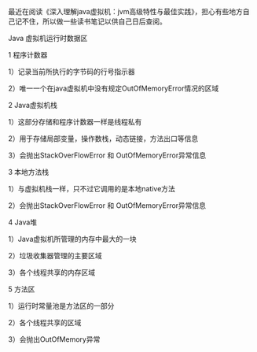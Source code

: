 最近在阅读《深入理解java虚拟机：jvm高级特性与最佳实践》，担心有些地方自己记不住，所以做一些读书笔记以供自己日后查阅。

Java 虚拟机运行时数据区

1 程序计数器

1）记录当前所执行的字节码的行号指示器

2）唯一一个在java虚拟机中没有规定OutOfMemoryError情况的区域

2 Java虚拟机栈

1）这部分存储和程序计数器一样是线程私有

2）用于存储局部变量，操作数栈，动态链接，方法出口等信息

3）会抛出StackOverFlowError 和 OutOfMemoryError异常信息

3 本地方法栈

1）与虚拟机栈一样，只不过它调用的是本地native方法

2）会抛出StackOverFlowError 和 OutOfMemoryError异常信息

4 Java堆

1）Java虚拟机所管理的内存中最大的一块

2）垃圾收集器管理的主要区域

3）各个线程共享的内存区域

5 方法区

1）运行时常量池是方法区的一部分

2）各个线程共享的区域

3）会抛出OutOfMemory异常